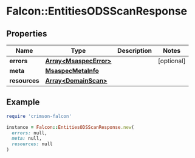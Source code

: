 # Falcon::EntitiesODSScanResponse

## Properties

| Name | Type | Description | Notes |
| ---- | ---- | ----------- | ----- |
| **errors** | [**Array&lt;MsaspecError&gt;**](MsaspecError.md) |  | [optional] |
| **meta** | [**MsaspecMetaInfo**](MsaspecMetaInfo.md) |  |  |
| **resources** | [**Array&lt;DomainScan&gt;**](DomainScan.md) |  |  |

## Example

```ruby
require 'crimson-falcon'

instance = Falcon::EntitiesODSScanResponse.new(
  errors: null,
  meta: null,
  resources: null
)
```

